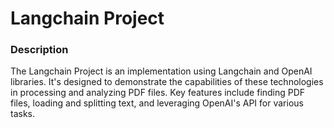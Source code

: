 # Langchain Project
### Description
The Langchain Project is an implementation using Langchain and OpenAI libraries. It's designed to demonstrate the capabilities of these technologies in processing and analyzing PDF files. Key features include finding PDF files, loading and splitting text, and leveraging OpenAI's API for various tasks.
